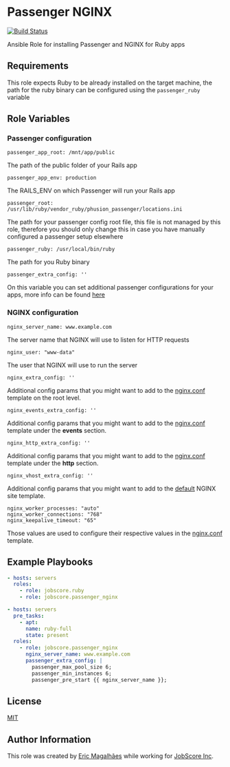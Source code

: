 # Passenger NGINX

[![Build Status](https://travis-ci.org/jobscore/ansible-role-passenger-nginx.svg?branch=master)](https://travis-ci.org/jobscore/ansible-role-passenger-nginx)

Ansible Role for installing Passenger and NGINX for Ruby apps

## Requirements

This role expects Ruby to be already installed on the target machine, the path for the ruby binary can be configured using the `passenger_ruby` variable

## Role Variables

### Passenger configuration

```
passenger_app_root: /mnt/app/public
```

The path of the public folder of your Rails app

```
passenger_app_env: production
```

The RAILS_ENV on which Passenger will run your Rails app

```
passenger_root: /usr/lib/ruby/vendor_ruby/phusion_passenger/locations.ini
```
The path for your passenger config root file, this file is not managed by this role, therefore you should only change this in case you have manually configured a passenger setup elsewhere

```
passenger_ruby: /usr/local/bin/ruby
```

The path for you Ruby binary

```
passenger_extra_config: ''
```

On this variable you can set additional passenger configurations for your apps, more info can be found [here](https://www.phusionpassenger.com/library/config/nginx/reference/)

### NGINX configuration

```
nginx_server_name: www.example.com
```

The server name that NGINX will use to listen for HTTP requests

```
nginx_user: "www-data"
```

The user that NGINX will use to run the server

```
nginx_extra_config: ''
```

Additional config params that you might want to add to the [nginx.conf](/templates/nginx.conf.j2) template on the root level.

```
nginx_events_extra_config: ''
```
Additional config params that you might want to add to the [nginx.conf](/templates/nginx.conf.j2) template under the **events** section.

```
nginx_http_extra_config: ''
```
Additional config params that you might want to add to the [nginx.conf](/templates/nginx.conf.j2) template under the **http** section.

```
nginx_vhost_extra_config: ''
```
Additional config params that you might want to add to the [default](/templates/default.j2) NGINX site template.

```
nginx_worker_processes: "auto"
nginx_worker_connections: "768"
nginx_keepalive_timeout: "65"
```

Those values are used to configure their respective values in the [nginx.conf](/templates/nginx.conf.j2) template.

## Example Playbooks

``` yaml
- hosts: servers
  roles:
    - role: jobscore.ruby
    - role: jobscore.passenger_nginx


```

``` yaml
- hosts: servers
  pre_tasks:
    - apt:
      name: ruby-full
      state: present
  roles:
    - role: jobscore.passenger_nginx
      nginx_server_name: www.example.com
      passenger_extra_config: |
        passenger_max_pool_size 6;
        passenger_min_instances 6;
        passenger_pre_start {{ nginx_server_name }};

```

## License


[MIT](/LICENSE)

Author Information
------------------

This role was created by [Eric Magalhães](https://emagalha.es) while working for [JobScore Inc](https://jobscore.com).
